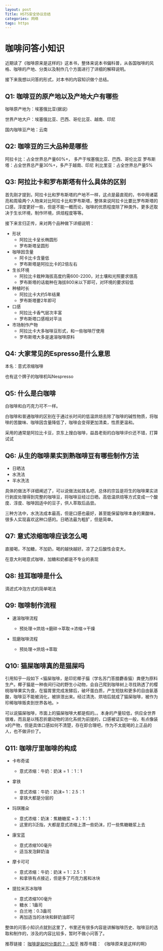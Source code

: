 ```yaml
---
layout: post
Title: HSTS安全协议总结
categories: 网络
tags: https
---
```



# 咖啡问答小知识
近期读了《咖啡原来是这样的》这本书，整体来说本书偏科普，从各国咖啡的风格、咖啡的产地、分类以及制作几个方面进行了详细的解释说明。

接下来我想以问答的形式，对本书的内容知识做个总结。


## Q1: 咖啡豆的原产地以及产地大户有哪些

咖啡原产地为：埃塞俄比亚(据说)

世界产地大户：埃塞俄比亚、巴西、哥伦比亚、越南、印尼

国内咖啡豆产地：云南
 

## Q2: 咖啡豆的三大品种是哪些

阿拉卡比：占全世界总产量60%+， 多产于埃塞俄比亚、巴西、哥伦比亚
罗布斯塔：占全世界总产量30%+，多产于越南、印尼
利比里亚：占全世界总产量5%

## Q3: 阿拉比卡和罗布斯塔有什么具体的区别

首先刚才提到，阿拉卡比和罗布斯塔的产地不一样，这点是最直观的，书中用诸葛亮和周瑜两个人物来对比阿拉卡比和罗布斯塔，整体来说阿拉卡比要比罗布斯塔的口感，淳度更好一些，但是不能一概而论，咖啡的优质程度除了种类外，更多还取决于生长环境，制作环境，烘焙程度等等。

接下来言归正传，来对两个品种做下详细说明：



- 形状
	- 阿拉比卡呈长椭圆形
	- 罗布斯塔呈圆形
- 咖啡因含量
	- 阿卡比卡含量低
	- 罗布斯塔是阿拉比卡的2倍左右
- 生长环境
	- 阿拉比卡栽种海拔高度约需600-2200，对土壤和光照要求很高
	- 罗布斯塔的话栽种在海拔800米以下即可，对环境的要求较低
- 种植时长
	- 阿拉比卡大约5年结果
	- 罗布斯塔要2年即可
- 口感
	- 阿拉比卡香气层次丰富
	- 罗布斯塔口感相对平淡
- 市场制作产物
	- 阿拉比卡大多咖啡豆形式，和一些咖啡厅使用
	- 罗布斯塔大多是速溶咖啡原料

## Q4: 大家常见的Espresso是什么意思
本名：意式浓缩咖啡

也有这个牌子的咖啡机叫Nespresso

## Q5: 什么是白咖啡
白咖啡和白巧克力可不一样。

白咖啡和普通咖啡的区别在于通过长时间的低温烘焙去除了咖啡的碱性物质，将咖啡的苦酸味、咖啡因含量降低了，咖啡会变得更加清柔，性质更温和。

采用的通常是阿拉比卡豆，京东上搜白咖啡，益昌老街的白咖啡评价还不错，打算试试

## Q6: 从生的咖啡果实到熟咖啡豆有哪些制作方法

- 日晒法
- 水洗法
- 半水洗法

具体的做法不详细阐述了，可以说做法如其名吧，总体的宗旨是将生的咖啡果实进行剥皮处理得到完整的咖啡豆，将咖啡豆经过日晒，高低温烘焙等方式变成一个酸度、淳度、咖啡因适中的豆子，供人萃取后品尝。

三种方法中，水洗法成本最高，但是口感也最好，甚至能保留咖啡本身的果酸味，很多人实现喜欢这种口感的。日晒法最为粗犷，但是简单。
## Q7: 意式浓缩咖啡应该怎么喝

直接喝，不加糖，不加奶，喝的越快越好。凉了之后酸性会变大。

在意大利喝意式咖啡，加糖和奶都是不专业的表现

## Q8: 挂耳咖啡是什么

滴滤式冲泡方式的简单喝法


## Q9: 咖啡制作流程

- 速溶咖啡流程
	- 预处理->烘焙->磨碎->萃取->浓缩->干燥

- 现磨咖啡流程
	- 预处理->烘焙->萃取 

## Q10: 猫屎咖啡真的是猫屎吗
引用知乎一段如下
<猫屎咖啡，是印尼椰子猫（学名苏门答腊麝香猫）粪便为原料生产。椰子猫是一种夜间行动的野生小动物，会自己爬到咖啡树上寻找熟透了的樱桃咖啡果实为食，在猫胃里完成发酵后，破坏蛋白质，产生短肽和更多的自由氨基酸，咖啡豆不能被消化，被排泄出来。经过清洗、烘培后就成了猫屎咖啡，被作为珍稀咖啡贩卖到世界各地。>

可以说猫屎咖啡，市面上的猫屎咖啡大都是假的。。本身的产量较低，供应全世界很难，而且是以残忍折磨动物的消化系统为前提的，口感被证实也一般，有点像装x的产物，但是具体口感如何不清楚，存在即合理吧，作为不太能喝的上正品的人，也不做评价了。

## Q11: 咖啡厅里咖啡的构成

- 卡布奇诺
	- 意式浓缩：牛奶：奶沫 =  1 ：1：1

- 拿铁
	- 意式浓缩：牛奶：奶沫= 1：2.5：1
	- 拿铁大都是分层的

- 玛琪雅朵
	- 意式浓缩：奶沫：焦糖糖浆 =  3：1：1
	- 这里的3泛指，大都是意式浓缩上漂一些奶沫，打一些焦糖糖浆上去
- 康宝蓝
	- 意式浓缩100毫升
	- 适当发泡鲜奶油

- 摩卡可可
	- 意式浓缩：牛奶：奶沫 = 1：2.5：1
	- 和拿铁有点接近，但是多了巧克力酱和冰块

- 提拉米苏冰咖啡
	- 意式浓缩100毫升
	- 糖水：1盎司
	- 白兰地：0.3盎司
	- 再加适当的冰块和鲜奶油即可


整体的问答小知识点就到这里了，书里还有很多内容是讲解咖啡历史、咖啡豆的选取和制作的，涉及的内容比较多，暂时不做小问答了。

推荐链接：
[咖啡是如何分类的？ - 知乎](https://www.zhihu.com/question/22311781/answer/230190367)
推荐书籍：
《咖啡原来是这样的啊》

